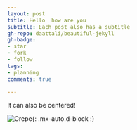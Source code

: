 ```yaml
---
layout: post
title: Hello  how are you
subtitle: Each post also has a subtitle
gh-repo: daattali/beautiful-jekyll
gh-badge:
- star
- fork
- follow
tags:
- planning
comments: true

---
```


It can also be centered!

![Crepe](https://s3-media3.fl.yelpcdn.com/bphoto/cQ1Yoa75m2yUFFbY2xwuqw/348s.jpg){: .mx-auto.d-block :}